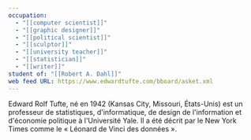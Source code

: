 ```yaml
---
occupation:
  - "[[computer scientist]]"
  - "[[graphic designer]]"
  - "[[political scientist]]"
  - "[[sculptor]]"
  - "[[university teacher]]"
  - "[[statistician]]"
  - "[[writer]]"
student of: "[[Robert A. Dahl]]"
web feed URL: https://www.edwardtufte.com/bboard/asket.xml
---
```

Edward Rolf Tufte, né en 1942 (Kansas City, Missouri, États-Unis) est un professeur de statistiques, d'informatique, de design de l'information et d'économie politique à l'Université Yale. Il a été décrit par le New York Times comme le « Léonard de Vinci des données ».
